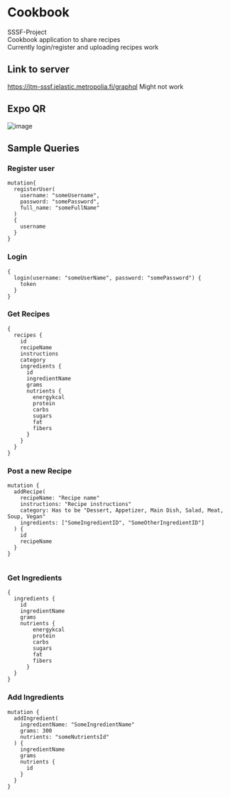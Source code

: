 # Cookbook
SSSF-Project  
Cookbook application to share recipes  
Currently login/register and uploading recipes work
## Link to server  
https://jtm-sssf.jelastic.metropolia.fi/graphql  Might not work  
## Expo QR  
![image](https://user-images.githubusercontent.com/33052692/116972180-50417780-acc3-11eb-9bb5-0e102c8c6c8f.png)

## Sample Queries
### Register user
```
mutation{
  registerUser(
    username: "someUsername", 
    password: "somePassword",
    full_name: "someFullName"
  )
  {
    username
  }
}
```
### Login
```
{
  login(username: "someUserName", password: "somePassword") {
    token
  }
}
```
### Get Recipes
```
{
  recipes {  
    id  
    recipeName  
    instructions  
    category  
    ingredients {  
      id  
      ingredientName  
      grams  
      nutrients {  
        energykcal  
        protein  
        carbs  
        sugars  
        fat  
        fibers  
      }
    }
  }
}
```
### Post a new Recipe
```
mutation {
  addRecipe(
    recipeName: "Recipe name"
    instructions: "Recipe instructions"
    category: Has to be "Dessert, Appetizer, Main Dish, Salad, Meat, Soup, Vegan"
    ingredients: ["SomeIngredientID", "SomeOtherIngredientID"]
  ) {
    id
    recipeName
  }
}


```
### Get Ingredients
```
{
  ingredients {
    id
    ingredientName
    grams
    nutrients {
        energykcal
        protein
        carbs
        sugars
        fat
        fibers
      }
  }
}
```
### Add Ingredients
```
mutation {
  addIngredient(
    ingredientName: "SomeIngredientName"
    grams: 300
    nutrients: "someNutrientsId"
  ) {
    ingredientName
    grams
    nutrients {
      id
    }
  }
}
```
